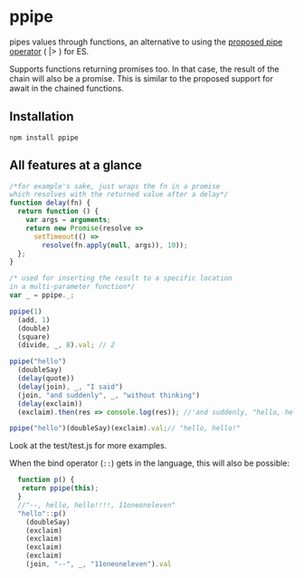 # ppipe
pipes values through functions, an alternative to using the [proposed pipe operator](https://github.com/mindeavor/es-pipeline-operator) ( |> ) for ES.

Supports functions returning promises too. In that case, the result of the
chain will also be a promise. This is similar to the proposed support for
await in the chained functions.

## Installation

`npm install ppipe`

## All features at a glance

```javascript
/*for example's sake, just wraps the fn in a promise
which resolves with the returned value after a delay*/
function delay(fn) {
  return function () {
    var args = arguments;
    return new Promise(resolve => 
      setTimeout(() => 
        resolve(fn.apply(null, args)), 10));
  };
}

/* used for inserting the result to a specific location
in a multi-parameter function*/
var _ = ppipe._;

ppipe(1)
  (add, 1)
  (double)
  (square)
  (divide, _, 8).val; // 2

ppipe("hello")
  (doubleSay)
  (delay(quote))
  (delay(join), _, "I said")
  (join, "and suddenly", _, "without thinking")
  (delay(exclaim))
  (exclaim).then(res => console.log(res)); //'and suddenly, "hello, hello", I said, without thinking!!'

ppipe("hello")(doubleSay)(exclaim).val;// "hello, hello!"
```

Look at the test/test.js for more examples.

When the bind operator (`::`) gets in the language, this will also be possible:

```javascript
  function p() {
   return ppipe(this);
  }
  //"--, hello, hello!!!!, 11oneoneleven"
  "hello"::p()
    (doubleSay)
    (exclaim)
    (exclaim)
    (exclaim)
    (exclaim)
    (join, "--", _, "11oneoneleven").val
```
